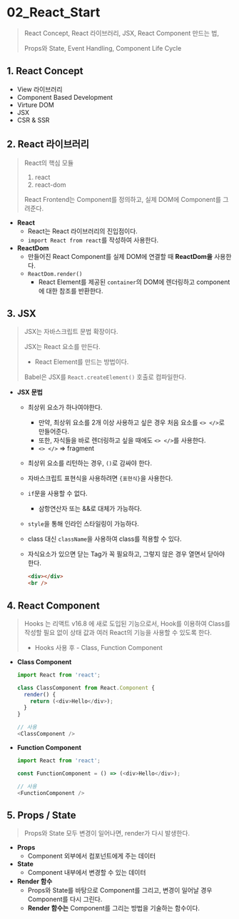 # 02_React_Start

> React Concept, React 라이브러리, JSX, React Component 만드는 법, 
>
> Props와 State, Event Handling, Component Life Cycle



## 1. React Concept

* View 라이브러리
* Component Based Development
* Virture DOM
* JSX
* CSR & SSR



## 2. React 라이브러리

> React의 핵심 모듈 
>
> 1. react 
> 2. react-dom 
>
> React Frontend는 Component를 정의하고, 실제 DOM에 Component를 그려준다.

* **React**
  * React는 React 라이브러리의 진입점이다.
  * `import React from react`를 작성하여 사용한다.
* **ReactDom**
  * 만들어진 React Component를 실제 DOM에 연결할 때 **ReactDom을** 사용한다.
  * `ReactDom.render()`
    * React Element를 제공된 `container`의 DOM에 렌더링하고 component에 대한 참조를 반환한다.



## 3. JSX

> JSX는 자바스크립트 문법 확장이다.
>
> JSX는 React 요소를 만든다.
>
> - React Element를 만드는 방법이다.
>
> Babel은 JSX를 `React.createElement()` 호출로 컴파일한다.

* **JSX 문법**

  * 최상위 요소가 하나여야한다.

    * 만약, 최상위 요소를 2개 이상 사용하고 싶은 경우 처음 요소를 `<> </>`로 만들어준다.
    * 또한, 자식들을 바로 렌더링하고 싶을 때에도 `<> </>`를 사용한다.
    * `<> </>` => fragment

  * 최상위 요소를 리턴하는 경우, `()`로 감싸야 한다.

  * 자바스크립트 표현식을 사용하려면 `{표현식}`을 사용한다.

  * `if`문을 사용할 수 없다.

    * 삼항연산자 또는 &&로 대체가 가능하다.

  * `style`을 통해 인라인 스타일링이 가능하다.

  * class 대신 `className`을 사용하여 class를 적용할 수 있다.

  * 자식요소가 있으면 닫는 Tag가 꼭 필요하고, 그렇지 않은 경우 열면서 닫아야 한다.

    ```html
    <div></div>
    <br />
    ```



## 4. React Component

> Hooks 는 리액트 v16.8 에 새로 도입된 기능으로서, Hook를 이용하여 Class를 작성할 필요 없이 상태 값과 여러 React의 기능을 사용할 수 있도록 한다.
>
> * Hooks 사용 후 - Class, Function Component

* **Class Component**

  ```javascript
  import React from 'react';
  
  class ClassComponent from React.Component {
    render() {
      return (<div>Hello</div>);
    }
  }
  
  // 사용
  <ClassComponent />
  ```

* **Function Component**

  ```javascript
  import React from 'react';
  
  const FunctionComponent = () => (<div>Hello</div>);
  
  // 사용
  <FunctionComponent />
  ```



## 5. Props / State

> Props와 State 모두 변경이 일어나면, render가 다시 발생한다.

* **Props**
  * Component 외부에서 컴포넌트에게 주는 데이터
* **State**
  * Component 내부에서 변경할 수 있는 데이터
* **Render 함수**
  * Props와 State를 바탕으로 Component를 그리고, 변경이 일어날 경우 Component를 다시 그린다.
  * **Render 함수는** Component를 그리는 방법을 기술하는 함수이다.

